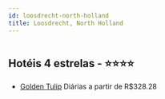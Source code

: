 ```yaml
---
id: loosdrecht-north-holland
title: Loosdrecht, North Holland
---
```


<center><img src="http://cdn.smyrooms.com/cloudcontent/fotos/agregadorHotelero/0023/40026/2340026/1.jpg?f=15017082" alt="" /></center>


## Hotéis 4 estrelas - ⭐️⭐️⭐️⭐️

-    [Golden Tulip](https://www.hurb.com/hoteis/loosdrecht/golden-tulip-JNP-JP348623?cmp=18055) Diárias a partir de R$328.28
   > 

